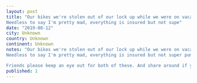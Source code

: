 ```yaml
---
layout: post
title: "Our bikes we're stolen out of our lock up while we were on vacation, for an added bonus they also smashed the rear window of my car. 
Needless to say I'm pretty mad, everything is insured but not supe"
date: "2019-08-12"
city: Unknown
country: Unknown
continent: Unknown
notes: "Our bikes we're stolen out of our lock up while we were on vacation, for an added bonus they also smashed the rear window of my car. 
Needless to say I'm pretty mad, everything is insured but not super pumped to have to pay the deductible.

Friends please keep an eye out for both of these. And share around if you can."
published: 1
---
```

